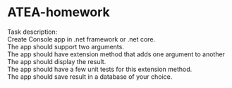 # ATEA-homework
Task description: 
</br>
Create Console app in .net framework or .net core.
</br>
The app should support two arguments.
</br>
The app should have extension method that adds one argument to another
</br>
The app should display the result.
</br>
The app should have a few unit tests for this extension method.
</br>
The app should save result in a database of your choice.
